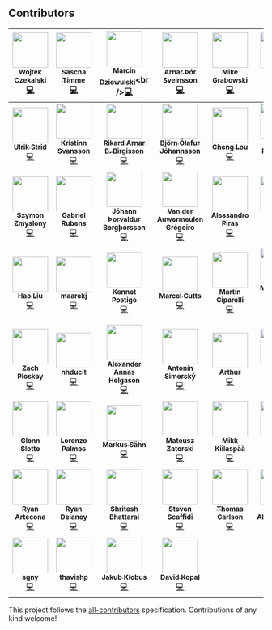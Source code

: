## Contributors

<!-- ALL-CONTRIBUTORS-LIST:START - Do not remove or modify this section -->
<!-- prettier-ignore -->
| [<img src="https://avatars0.githubusercontent.com/u/1693190?v=4" width="70px;"/><br /><sub><b>Wojtek Czekalski</b></sub>](http://wokalski.com)<br />[💻](https://github.com/reasonml-community/bs-react-native/commits?author=wokalski "Code") | [<img src="https://avatars0.githubusercontent.com/u/4854317?v=4" width="70px;"/><br /><sub><b>Sascha Timme</b></sub>](http://page.math.tu-berlin.de/~timme/)<br />[💻](https://github.com/reasonml-community/bs-react-native/commits?author=saschatimme "Code") | [<img src="https://avatars1.githubusercontent.com/u/1467712?v=4" width="70px;"/><br /><sub><b>Marcin Dziewulski</b></sub>](https://twitter.com/__marcin_)<br />[💻](https://github.com/reasonml-community/bs-react-native/commits?author=mobily "Code") | [<img src="https://avatars2.githubusercontent.com/u/4514159?v=4" width="70px;"/><br /><sub><b>Arnar Þór Sveinsson</b></sub>](https://github.com/arnarthor)<br />[💻](https://github.com/reasonml-community/bs-react-native/commits?author=arnarthor "Code") | [<img src="https://avatars2.githubusercontent.com/u/2464966?v=4" width="70px;"/><br /><sub><b>Mike Grabowski</b></sub>](https://github.com/grabbou)<br />[💻](https://github.com/reasonml-community/bs-react-native/commits?author=grabbou "Code") | [<img src="https://avatars1.githubusercontent.com/u/5686659?v=4" width="70px;"/><br /><sub><b>Gunnar Gylfason</b></sub>](https://github.com/gunnigylfa)<br />[💻](https://github.com/reasonml-community/bs-react-native/commits?author=gunnigylfa "Code") | [<img src="https://avatars3.githubusercontent.com/u/18584155?v=4" width="70px;"/><br /><sub><b>Dawid</b></sub>](http://dawidurbaniak.pl)<br />[💻](https://github.com/reasonml-community/bs-react-native/commits?author=Trancever "Code") |
| :---: | :---: | :---: | :---: | :---: | :---: | :---: |
| [<img src="https://avatars3.githubusercontent.com/u/1607770?v=4" width="70px;"/><br /><sub><b>Ulrik Strid</b></sub>](https://github.com/ulrikstrid)<br />[💻](https://github.com/reasonml-community/bs-react-native/commits?author=ulrikstrid "Code") | [<img src="https://avatars0.githubusercontent.com/u/1177751?v=4" width="70px;"/><br /><sub><b>Kristinn Svansson</b></sub>](https://github.com/kristinns)<br />[💻](https://github.com/reasonml-community/bs-react-native/commits?author=kristinns "Code") | [<img src="https://avatars0.githubusercontent.com/u/7479759?v=4" width="70px;"/><br /><sub><b>Rikard Arnar B. Birgisson</b></sub>](https://github.com/Rikkiabb)<br />[💻](https://github.com/reasonml-community/bs-react-native/commits?author=Rikkiabb "Code") | [<img src="https://avatars3.githubusercontent.com/u/2598477?v=4" width="70px;"/><br /><sub><b>Björn Ólafur Jóhannsson</b></sub>](https://github.com/bjornj12)<br />[💻](https://github.com/reasonml-community/bs-react-native/commits?author=bjornj12 "Code") | [<img src="https://avatars2.githubusercontent.com/u/1909539?v=4" width="70px;"/><br /><sub><b>Cheng Lou</b></sub>](http://twitter.com/_chenglou)<br />[💻](https://github.com/reasonml-community/bs-react-native/commits?author=chenglou "Code") | [<img src="https://avatars1.githubusercontent.com/u/4429247?v=4" width="70px;"/><br /><sub><b>Jamie Parkinson</b></sub>](https://github.com/jamieparkinson)<br />[💻](https://github.com/reasonml-community/bs-react-native/commits?author=jamieparkinson "Code") | [<img src="https://avatars2.githubusercontent.com/u/157534?v=4" width="70px;"/><br /><sub><b>MoOx</b></sub>](https://moox.io/)<br />[💻](https://github.com/reasonml-community/bs-react-native/commits?author=MoOx "Code") |
| [<img src="https://avatars1.githubusercontent.com/u/17514265?v=4" width="70px;"/><br /><sub><b>Szymon Zmyslony</b></sub>](https://github.com/szymonzmyslony)<br />[💻](https://github.com/reasonml-community/bs-react-native/commits?author=szymonzmyslony "Code") | [<img src="https://avatars0.githubusercontent.com/u/1283200?v=4" width="70px;"/><br /><sub><b>Gabriel Rubens</b></sub>](https://medium.com/@_gabrielrubens)<br />[💻](https://github.com/reasonml-community/bs-react-native/commits?author=grsabreu "Code") | [<img src="https://avatars3.githubusercontent.com/u/38626?v=4" width="70px;"/><br /><sub><b>Jóhann Þorvaldur Bergþórsson</b></sub>](https://www.twitter.com/johannth)<br />[💻](https://github.com/reasonml-community/bs-react-native/commits?author=johannth "Code") | [<img src="https://avatars3.githubusercontent.com/u/12223738?v=4" width="70px;"/><br /><sub><b>Van der Auwermeulen Grégoire</b></sub>](https://github.com/Gregoirevda)<br />[💻](https://github.com/reasonml-community/bs-react-native/commits?author=Gregoirevda "Code") | [<img src="https://avatars0.githubusercontent.com/u/36954?v=4" width="70px;"/><br /><sub><b>Alessandro Piras</b></sub>](https://github.com/laynor)<br />[💻](https://github.com/reasonml-community/bs-react-native/commits?author=laynor "Code") | [<img src="https://avatars0.githubusercontent.com/u/1183585?v=4" width="70px;"/><br /><sub><b>Andreas Møller</b></sub>](http://evilcorp.limited)<br />[💻](https://github.com/reasonml-community/bs-react-native/commits?author=cullophid "Code") | [<img src="https://avatars1.githubusercontent.com/u/17013?v=4" width="70px;"/><br /><sub><b>Gilbert</b></sub>](https://twitter.com/mindeavor)<br />[💻](https://github.com/reasonml-community/bs-react-native/commits?author=gilbert "Code") |
| [<img src="https://avatars1.githubusercontent.com/u/48898?v=4" width="70px;"/><br /><sub><b>Hao Liu</b></sub>](http://leomayleomay.github.io)<br />[💻](https://github.com/reasonml-community/bs-react-native/commits?author=leomayleomay "Code") | [<img src="https://avatars2.githubusercontent.com/u/1654977?v=4" width="70px;"/><br /><sub><b>maarekj</b></sub>](https://github.com/maarekj)<br />[💻](https://github.com/reasonml-community/bs-react-native/commits?author=maarekj "Code") | [<img src="https://avatars0.githubusercontent.com/u/8888991?v=4" width="70px;"/><br /><sub><b>Kennet Postigo</b></sub>](https://github.com/kennetpostigo)<br />[💻](https://github.com/reasonml-community/bs-react-native/commits?author=kennetpostigo "Code") | [<img src="https://avatars0.githubusercontent.com/u/5721314?v=4" width="70px;"/><br /><sub><b>Marcel Cutts</b></sub>](http://asgard.tech)<br />[💻](https://github.com/reasonml-community/bs-react-native/commits?author=MarcelCutts "Code") | [<img src="https://avatars3.githubusercontent.com/u/403621?v=4" width="70px;"/><br /><sub><b>Martín Ciparelli</b></sub>](https://github.com/mciparelli)<br />[💻](https://github.com/reasonml-community/bs-react-native/commits?author=mciparelli "Code") | [<img src="https://avatars0.githubusercontent.com/u/17956325?v=4" width="70px;"/><br /><sub><b>Medson de Oliveira Junior</b></sub>](https://github.com/medson10)<br />[💻](https://github.com/reasonml-community/bs-react-native/commits?author=medson10 "Code") | [<img src="https://avatars3.githubusercontent.com/u/306177?v=4" width="70px;"/><br /><sub><b>Tony Holdstock-Brown</b></sub>](https://github.com/tonyhb)<br />[💻](https://github.com/reasonml-community/bs-react-native/commits?author=tonyhb "Code") |
| [<img src="https://avatars2.githubusercontent.com/u/542191?v=4" width="70px;"/><br /><sub><b>Zach Ploskey</b></sub>](https://ploskey.com)<br />[💻](https://github.com/reasonml-community/bs-react-native/commits?author=zploskey "Code") | [<img src="https://avatars3.githubusercontent.com/u/4246176?v=4" width="70px;"/><br /><sub><b>nhducit</b></sub>](https://github.com/nhducit)<br />[💻](https://github.com/reasonml-community/bs-react-native/commits?author=nhducit "Code") | [<img src="https://avatars3.githubusercontent.com/u/1064453?v=4" width="70px;"/><br /><sub><b>Alexander Annas Helgason</b></sub>](https://twitter.com/alliannas)<br />[💻](https://github.com/reasonml-community/bs-react-native/commits?author=alliannas "Code") | [<img src="https://avatars1.githubusercontent.com/u/1331321?v=4" width="70px;"/><br /><sub><b>Antonín Simerský</b></sub>](https://github.com/rodan-lewarx)<br />[💻](https://github.com/reasonml-community/bs-react-native/commits?author=rodan-lewarx "Code") | [<img src="https://avatars0.githubusercontent.com/u/12168491?v=4" width="70px;"/><br /><sub><b>Arthur</b></sub>](https://github.com/arthur31416)<br />[💻](https://github.com/reasonml-community/bs-react-native/commits?author=arthur31416 "Code") | [<img src="https://avatars2.githubusercontent.com/u/992373?v=4" width="70px;"/><br /><sub><b>Blaine Bublitz</b></sub>](https://twitter.com/BlaineBublitz)<br />[💻](https://github.com/reasonml-community/bs-react-native/commits?author=phated "Code") | [<img src="https://avatars2.githubusercontent.com/u/533048?v=4" width="70px;"/><br /><sub><b>Bohdan Shulha</b></sub>](https://www.linkedin.com/in/bohdan-shulha/)<br />[💻](https://github.com/reasonml-community/bs-react-native/commits?author=bohdan-shulha "Code") |
| [<img src="https://avatars3.githubusercontent.com/u/5207036?v=4" width="70px;"/><br /><sub><b>Glenn Slotte</b></sub>](https://github.com/glennsl)<br />[💻](https://github.com/reasonml-community/bs-react-native/commits?author=glennsl "Code") | [<img src="https://avatars0.githubusercontent.com/u/5133531?v=4" width="70px;"/><br /><sub><b>Lorenzo Palmes</b></sub>](https://lpalmes.com)<br />[💻](https://github.com/reasonml-community/bs-react-native/commits?author=lpalmes "Code") | [<img src="https://avatars0.githubusercontent.com/u/1397415?v=4" width="70px;"/><br /><sub><b>Markus Sähn</b></sub>](https://github.com/papierschiff)<br />[💻](https://github.com/reasonml-community/bs-react-native/commits?author=papierschiff "Code") | [<img src="https://avatars0.githubusercontent.com/u/3802023?v=4" width="70px;"/><br /><sub><b>Mateusz Zatorski</b></sub>](https://twitter.com/matzatorski)<br />[💻](https://github.com/reasonml-community/bs-react-native/commits?author=knowbody "Code") | [<img src="https://avatars0.githubusercontent.com/u/5886412?v=4" width="70px;"/><br /><sub><b>Mikk Kiilaspää</b></sub>](https://github.com/Mikk36)<br />[💻](https://github.com/reasonml-community/bs-react-native/commits?author=Mikk36 "Code") | [<img src="https://avatars0.githubusercontent.com/u/802486?v=4" width="70px;"/><br /><sub><b>Nikita Shilnikov</b></sub>](https://github.com/flash-gordon)<br />[💻](https://github.com/reasonml-community/bs-react-native/commits?author=flash-gordon "Code") | [<img src="https://avatars2.githubusercontent.com/u/8965852?v=4" width="70px;"/><br /><sub><b>Robert Paul</b></sub>](http://robertpaul01.github.io)<br />[💻](https://github.com/reasonml-community/bs-react-native/commits?author=RobertPaul01 "Code") |
| [<img src="https://avatars3.githubusercontent.com/u/889991?v=4" width="70px;"/><br /><sub><b>Ryan Artecona</b></sub>](http://ryanartecona.com)<br />[💻](https://github.com/reasonml-community/bs-react-native/commits?author=ryanartecona "Code") | [<img src="https://avatars1.githubusercontent.com/u/6325382?v=4" width="70px;"/><br /><sub><b>Ryan Delaney</b></sub>](http://rdel.io)<br />[💻](https://github.com/reasonml-community/bs-react-native/commits?author=rrdelaney "Code") | [<img src="https://avatars2.githubusercontent.com/u/801803?v=4" width="70px;"/><br /><sub><b>Shritesh Bhattarai</b></sub>](https://shr.ite.sh)<br />[💻](https://github.com/reasonml-community/bs-react-native/commits?author=shritesh "Code") | [<img src="https://avatars2.githubusercontent.com/u/1554424?v=4" width="70px;"/><br /><sub><b>Steven Scaffidi</b></sub>](http://telaedge.com)<br />[💻](https://github.com/reasonml-community/bs-react-native/commits?author=sscaff1 "Code") | [<img src="https://avatars0.githubusercontent.com/u/8699937?v=4" width="70px;"/><br /><sub><b>Thomas Carlson</b></sub>](http://thecoldnorth.com)<br />[💻](https://github.com/reasonml-community/bs-react-native/commits?author=Thomas0c "Code") | [<img src="https://avatars1.githubusercontent.com/u/721022?v=4" width="70px;"/><br /><sub><b>Yuri Albuquerque</b></sub>](https://github.com/Denommus)<br />[💻](https://github.com/reasonml-community/bs-react-native/commits?author=Denommus "Code") | [<img src="https://avatars0.githubusercontent.com/u/612703?v=4" width="70px;"/><br /><sub><b>Andreas Eldh</b></sub>](http://eldh.co)<br />[💻](https://github.com/reasonml-community/bs-react-native/commits?author=eldh "Code") |
| [<img src="https://avatars2.githubusercontent.com/u/28243224?v=4" width="70px;"/><br /><sub><b>sgny</b></sub>](https://github.com/sgny)<br />[💻](https://github.com/reasonml-community/bs-react-native/commits?author=sgny "Code") | [<img src="https://avatars2.githubusercontent.com/u/10898993?v=4" width="70px;"/><br /><sub><b>thavishp</b></sub>](https://github.com/thavishp)<br />[💻](https://github.com/reasonml-community/bs-react-native/commits?author=thavishp "Code") | [<img src="https://avatars2.githubusercontent.com/u/1694993?v=4" width="70px;"/><br /><sub><b>Jakub Kłobus</b></sub>](https://github.com/souhe)<br />[💻](https://github.com/reasonml-community/bs-react-native/commits?author=souhe "Code") | [<img src="https://avatars2.githubusercontent.com/u/16268658?v=4" width="70px;"/><br /><sub><b>David Kopal</b></sub>](https://codinglawyer.net/)<br />[💻](https://github.com/reasonml-community/bs-react-native/commits?author=codinglawyer "Code") |
<!-- ALL-CONTRIBUTORS-LIST:END -->

This project follows the [all-contributors](https://github.com/kentcdodds/all-contributors) specification. Contributions of any kind welcome!
